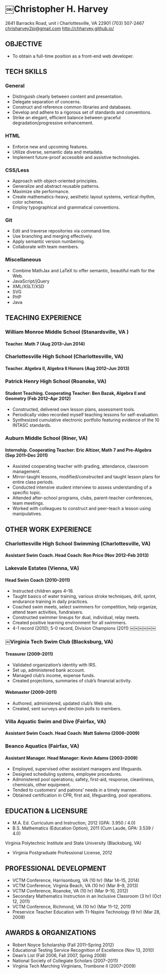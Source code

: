 # ￼Christopher H. Harvey

2641 Barracks Road, unit i
Charlottesville, VA 22901
(703) 507-2467
chrisharvey2pi@gmail.com
http://chharvey.github.io/

## OBJECTIVE

- To obtain a full-time position as a front-end web developer.

## TECH SKILLS

### General

- Distinguish clearly between content and presentation.
- Delegate separation of concerns.
- Construct and reference common libraries and databases.
- Develop and adhere to a rigorous set of standards and conventions.
- Strike an elegant, efficient balance between graceful degradation/progressive enhancement.

### HTML

- Enforce new and upcoming features.
- Utilize diverse, semantic data and metadata.
- Implement future-proof accessible and assistive technologies.

### CSS/Less

- Approach with object-oriented principles.
- Generalize and abstract reusable patterns.
- Maximize site performance.
- Create mathematics-heavy, aesthetic layout systems, vertical rhythm, color schemes.
- Employ typographical and grammatical conventions.

### Git

- Edit and traverse repositories via command line.
- Use branching and merging effectively.
- Apply semantic version numbering.
- Collaborate with team members.

### Miscellaneous

- Combine MathJax and LaTeX to offer semantic, beautiful math for the Web.
- JavaScript/jQuery
- XML/XSLT/XSD
- SVG
- PHP
- Java

## TEACHING EXPERIENCE

### William Monroe Middle School (Stanardsville, VA )
#### Teacher. Math 7 (Aug 2013–Jun 2014)

### Charlottesville High School (Charlottesville, VA)
#### Teacher. Algebra II, Algebra II Honors (Aug 2012–Jun 2013)

### Patrick Henry High School (Roanoke, VA)
#### Student Teaching. Cooperating Teacher: Ben Bazak, Algebra II and Geometry (Feb 2012–Apr 2012)

- Constructed, delivered own lesson plans, assessment tools.
- Periodically video recorded myself teaching lessons for self-evaluation.
- Synthesized cumulative electronic portfolio featuring evidence of the 10 INTASC standards.

### Auburn Middle School (Riner, VA)
#### Internship. Cooperating Teacher: Eric Altizer, Math 7 and Pre-Algebra (Sep 2011–Dec 2011)

- Assisted cooperating teacher with grading, attendance, classroom management.
- Mirror-taught lessons, modified/constructed and taught lesson plans for entire class periods.
- Conducted intensive student interview to assess understanding of a specific topic.
- Attended after-school programs, clubs, parent-teacher conferences, team meetings.
- Worked with colleagues to construct and peer-teach a lesson using manipulatives.

## OTHER WORK EXPERIENCE

### Charlottesville High School Swimming (Charlottesville, VA)
#### Assistant Swim Coach. Head Coach: Ron Price (Nov 2012–Feb 2013)

### Lakevale Estates (Vienna, VA)
#### Head Swim Coach (2010–2011)

- Instructed children ages 4–18.
- Taught basics of water training, various stroke techniques, drill, sprint, endurance training in daily practices.
- Coached swim meets, select swimmers for competition, help organize, attend team activities, fundraisers.
- Constructed swimmer lineups for dual, individual, relay meets.
- Created positive learning environment for all swimmers.
- 4-1 record (2010); 5-0 record, Division Champions (2011)
￼￼￼￼￼￼
### ￼Virginia Tech Swim Club (Blacksburg, VA)
#### Treasurer (2009–2011)

- Validated organization’s identity with IRS.
- Set up, administered bank account.
- Managed club’s income, expense funds.
- Created projections, summaries of club’s financial activity.

#### Webmaster (2009–2011)

- Authored, administered, updated club’s Web site.
- Created, sent surveys and election polls to members.

### Villa Aquatic Swim and Dive (Fairfax, VA)
#### Assistant Swim Coach. Head Coach: Matt Salerno (2006–2009)

### Beanco Aquatics (Fairfax, VA)
#### Assistant Manager. Head Manager: Kevin Adams (2003–2009)

- Employed, supervised other assistant managers and lifeguards.
- Designed scheduling systems, employee procedures.
- Administered pool operations; safety, first-aid, response, cleanliness, chemicals, other equipment.
- Tended to customers’ and patrons’ needs in a timely manner.
- Obtained certification in CPR, first aid, lifeguarding, pool operations.

## EDUCATION & LICENSURE

- M.A. Ed. Curriculum and Instruction, 2012 (GPA: 3.950 / 4.0)
- B.S. Mathematics (Education Option), 2011 (Cum Laude, GPA: 3.539 / 4.0)

Virginia Polytechnic Institute and State University (Blacksburg, VA)

- Virginia Postgraduate Professional License, 2012

## PROFESSIONAL DEVELOPMENT

- VCTM Conference, Harrisonburg, VA (10 hr) (Mar 14–15, 2014)
- VCTM Conference, Virginia Beach, VA (10 hr) (Mar 8–9, 2013)
- VCTM Conference, Roanoke, VA (10 hr) (Mar 9–10, 2012)
- Secondary Mathematics Instruction in an Inclusive Classroom (3 hr) (Oct 12, 2011)
- VCTM Conference, Richmond, VA (10 hr) (Mar 11–12, 2011)
- Preservice Teacher Education with TI-Nspire Technology (9 hr) (Mar 28, 2009)

## AWARDS & ORGANIZATIONS

- Robert Noyce Scholarship (Fall 2011–Spring 2012)
- Educational Testing Service Recognition of Excellence (Nov 13, 2010)
- Dean’s List (Fall 2006, Fall 2007, Spring 2008)
- National Society of Collegiate Scholars (2007–2011)
- Virginia Tech Marching Virginians, Trombone II (2007–2009)
